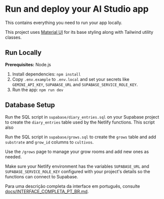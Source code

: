 # Run and deploy your AI Studio app

This contains everything you need to run your app locally.

This project uses [Material UI](https://mui.com/) for its base styling along with Tailwind utility classes.

## Run Locally

**Prerequisites:**  Node.js


1. Install dependencies:
   `npm install`
2. Copy `.env.example` to `.env.local` and set your secrets like `GEMINI_API_KEY`, `SUPABASE_URL` and `SUPABASE_SERVICE_ROLE_KEY`.
3. Run the app:
   `npm run dev`

## Database Setup

Run the SQL script in `supabase/diary_entries.sql` on your Supabase project to
create the `diary_entries` table used by the Netlify functions. This script also

Run the SQL script in `supabase/grows.sql` to create the `grows` table and add
`substrate` and `grow_id` columns to `cultivos`.

Use the `/grows` page to manage your grow rooms and add new ones as needed.

Make sure your Netlify environment has the variables `SUPABASE_URL` and
`SUPABASE_SERVICE_ROLE_KEY` configured with your project's details so the
functions can connect to Supabase.

Para uma descrição completa da interface em português, consulte [docs/INTERFACE_COMPLETA_PT_BR.md](docs/INTERFACE_COMPLETA_PT_BR.md).
